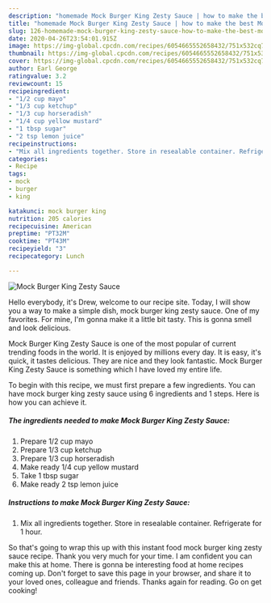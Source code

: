 ```yaml
---
description: "homemade Mock Burger King Zesty Sauce | how to make the best Mock Burger King Zesty Sauce"
title: "homemade Mock Burger King Zesty Sauce | how to make the best Mock Burger King Zesty Sauce"
slug: 126-homemade-mock-burger-king-zesty-sauce-how-to-make-the-best-mock-burger-king-zesty-sauce
date: 2020-04-26T23:54:01.915Z
image: https://img-global.cpcdn.com/recipes/6054665552658432/751x532cq70/mock-burger-king-zesty-sauce-recipe-main-photo.jpg
thumbnail: https://img-global.cpcdn.com/recipes/6054665552658432/751x532cq70/mock-burger-king-zesty-sauce-recipe-main-photo.jpg
cover: https://img-global.cpcdn.com/recipes/6054665552658432/751x532cq70/mock-burger-king-zesty-sauce-recipe-main-photo.jpg
author: Earl George
ratingvalue: 3.2
reviewcount: 15
recipeingredient:
- "1/2 cup mayo"
- "1/3 cup ketchup"
- "1/3 cup horseradish"
- "1/4 cup yellow mustard"
- "1 tbsp sugar"
- "2 tsp lemon juice"
recipeinstructions:
- "Mix all ingredients together. Store in resealable container. Refrigerate for 1 hour."
categories:
- Recipe
tags:
- mock
- burger
- king

katakunci: mock burger king 
nutrition: 205 calories
recipecuisine: American
preptime: "PT32M"
cooktime: "PT43M"
recipeyield: "3"
recipecategory: Lunch

---
```



![Mock Burger King Zesty Sauce](https://img-global.cpcdn.com/recipes/6054665552658432/751x532cq70/mock-burger-king-zesty-sauce-recipe-main-photo.jpg)

Hello everybody, it's Drew, welcome to our recipe site. Today, I will show you a way to make a simple dish, mock burger king zesty sauce. One of my favorites. For mine, I'm gonna make it a little bit tasty. This is gonna smell and look delicious.

Mock Burger King Zesty Sauce is one of the most popular of current trending foods in the world. It is enjoyed by millions every day. It is easy, it's quick, it tastes delicious. They are nice and they look fantastic. Mock Burger King Zesty Sauce is something which I have loved my entire life.




To begin with this recipe, we must first prepare a few ingredients. You can have mock burger king zesty sauce using 6 ingredients and 1 steps. Here is how you can achieve it.

<!--inarticleads1-->

##### The ingredients needed to make Mock Burger King Zesty Sauce:

1. Prepare 1/2 cup mayo
1. Prepare 1/3 cup ketchup
1. Prepare 1/3 cup horseradish
1. Make ready 1/4 cup yellow mustard
1. Take 1 tbsp sugar
1. Make ready 2 tsp lemon juice




<!--inarticleads2-->

##### Instructions to make Mock Burger King Zesty Sauce:

1. Mix all ingredients together. Store in resealable container. Refrigerate for 1 hour.




So that's going to wrap this up with this instant food mock burger king zesty sauce recipe. Thank you very much for your time. I am confident you can make this at home. There is gonna be interesting food at home recipes coming up. Don't forget to save this page in your browser, and share it to your loved ones, colleague and friends. Thanks again for reading. Go on get cooking!
